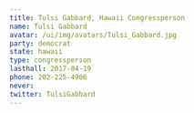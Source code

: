 ```yaml
---
title: Tulsi Gabbard, Hawaii Congressperson
name: Tulsi Gabbard
avatar: /ui/img/avatars/Tulsi_Gabbard.jpg
party: democrat
state: hawaii
type: congressperson
lasthall: 2017-04-19
phone: 202-225-4906
never: 
twitter: TulsiGabbard
---
```

